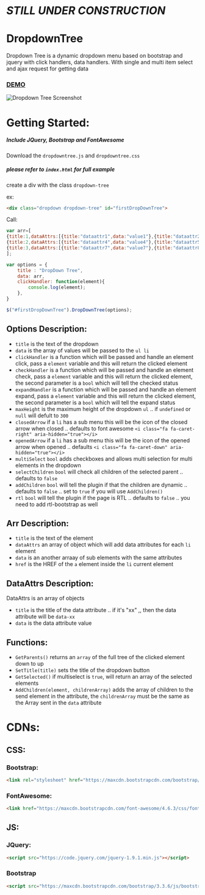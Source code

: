 # ***STILL UNDER CONSTRUCTION***
# DropdownTree
Dropdown Tree is a dynamic dropdown menu based on bootstrap and jquery with click handlers, data handlers. With single and multi item select and ajax request for getting data

### [DEMO](https://JosephSKh.github.io/repos/dropdowntree)

![Dropdown Tree Screenshot](http://i.imgur.com/xWIEmyz.png)

# Getting Started:
##### Include JQuery, Bootstrap and FontAwesome
Download the `dropdowntree.js` and `dropdowntree.css`
##### please refer to `index.html` for full example
create a div with the class `dropdown-tree`

ex:

```html
<div class="dropdown dropdown-tree" id="firstDropDownTree">
```

Call:

```javascript
var arr=[
{title:1,dataAttrs:[{title:"dataattr1",data:"value1"},{title:"dataattr2",data:"value2"},{title:"dataattr3",data:"value3"}]},
{title:2,dataAttrs:[{title:"dataattr4",data:"value4"},{title:"dataattr5",data:"value5"},{title:"dataattr6",data:"value6"}]},
{title:3,dataAttrs:[{title:"dataattr7",data:"value7"},{title:"dataattr8",data:"value8"},{title:"dataattr9",data:"value9"}]}
];

var options = {
    title : "DropDown Tree",
    data: arr,
    clickHandler: function(element){
        console.log(element);
    },
}

$("#firstDropDownTree").DropDownTree(options);
```

## Options Description:
- `title` is the text of the dropdown
- `data` is the array of values will be passed to the `ul li`
- `clickHandler` is a function which will be passed and handle an element click, pass a `element` variable and this will return the clicked element
- `checkHandler` is a function which will be passed and handle an element check, pass a `element` variable and this will return the clicked element, the second parameter is a `bool` which will tell the checked status
- `expandHandler` is a function which will be passed and handle an element expand, pass a `element` variable and this will return the clicked element, the second parameter is a `bool` which will tell the expand status
- `maxHeight` is the maximum height of the dropdown `ul` .. if `undefined` or `null` will defult to `300`
- `closedArrow` if a `li` has a sub menu this will be the icon of the closed arrow when closed .. defaults to font awesome `<i class="fa fa-caret-right" aria-hidden="true"></i>`
- `openedArrow` if a `li` has a sub menu this will be the icon of the opened arrow when opened .. defaults `<i class="fa fa-caret-down" aria-hidden="true"></i>`
- `multiSelect` `bool` adds checkboxes and allows multi selection for multi elements in the dropdown
- `selectChildren` `bool` will check all children of the selected parent .. defaults to `false`
- `addChildren` `bool` will tell the plugin if that the children are dynamic .. defaults to `false` .. set to `true` if you will use `AddChildren()`
- `rtl` `bool` will tell the plugin if the page is RTL .. defaults to `false` .. you need to add rtl-bootstrap as well


## Arr Description:
- `title` is the text of the element
- `dataAttrs` an array of object which will add data attributes for each `li` element
- `data` is an another arraay of sub elements with the same attributes
- `href` is the HREF of the `a` element inside the `li` current element


## DataAttrs Description:
DataAttrs is an array of objects
- `title` is the title of the data attribute .. if it's "xx" ,, then the data attribute will be `data-xx`
- `data` is the data attribute value


## Functions:
- `GetParents()` returns an `array` of the full tree of the clicked element down to up
- `SetTitle(title)` sets the title of the dropdown button
- `GetSelected()` if multiselect is `true`, will return an array of the selected elements
- `AddChildren(element, childrenArray)` adds the array of children to the send element in the attribute, the `childrenArray` must be the same as the Array sent in the `data` attribute


# CDNs:

## CSS:

### Bootstrap:
```html
<link rel="stylesheet" href="https://maxcdn.bootstrapcdn.com/bootstrap/3.3.6/css/bootstrap.min.css" integrity="sha384-1q8mTJOASx8j1Au+a5WDVnPi2lkFfwwEAa8hDDdjZlpLegxhjVME1fgjWPGmkzs7" crossorigin="anonymous">
```
### FontAwesome:
```html
<link href="https://maxcdn.bootstrapcdn.com/font-awesome/4.6.3/css/font-awesome.min.css" rel="stylesheet" integrity="sha384-T8Gy5hrqNKT+hzMclPo118YTQO6cYprQmhrYwIiQ/3axmI1hQomh7Ud2hPOy8SP1" crossorigin="anonymous">
```

## JS:

### JQuery:

```html
<script src="https://code.jquery.com/jquery-1.9.1.min.js"></script>
```
### Bootstrap
```html
<script src="https://maxcdn.bootstrapcdn.com/bootstrap/3.3.6/js/bootstrap.min.js" integrity="sha384-0mSbJDEHialfmuBBQP6A4Qrprq5OVfW37PRR3j5ELqxss1yVqOtnepnHVP9aJ7xS" crossorigin="anonymous"></script>
```
